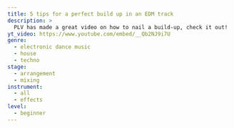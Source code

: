```yaml
---
title: 5 tips for a perfect build up in an EDM track
description: >
  PLV has made a great video on how to nail a build-up, check it out!
yt_video: https://www.youtube.com/embed/__Qb2NJ9i7U
genre:
  - electronic dance music
  - house
  - techno
stage:
  - arrangement
  - mixing
instrument:
  - all
  - effects
level:
  - beginner
---
```

